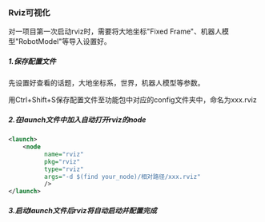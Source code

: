 ### Rviz可视化

对一项目第一次启动rviz时，需要将大地坐标"Fixed Frame"、机器人模型"RobotModel"等导入设置好。

##### 1.保存配置文件

先设置好查看的话题，大地坐标系，世界，机器人模型等参数。

用Ctrl+Shift+S保存配置文件至功能包中对应的config文件夹中，命名为xxx.rviz

##### 2.在launch文件中加入自动打开rviz的node

```xml
<launch>
	<node
          name="rviz"
          pkg="rviz"
          type="rviz"
          args="-d $(find your_node)/相对路径/xxx.rviz"
          />
</launch>
```

##### 3.启动launch文件后rviz将自动启动并配置完成